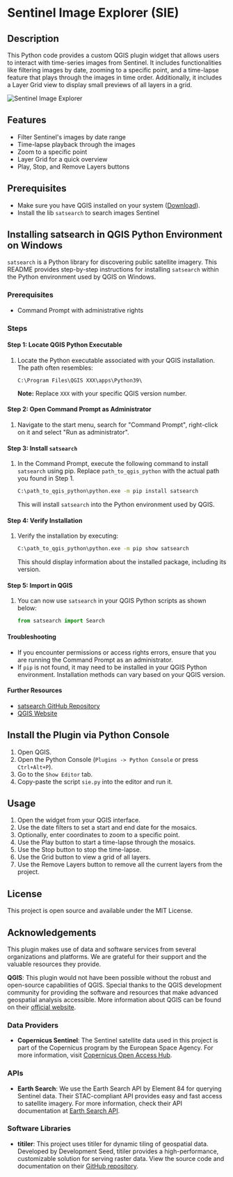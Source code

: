 # Sentinel Image Explorer (SIE)

## Description

This Python code provides a custom QGIS plugin widget that allows users to interact with time-series images from Sentinel. It includes functionalities like filtering images by date, zooming to a specific point, and a time-lapse feature that plays through the images in time order. Additionally, it includes a Layer Grid view to display small previews of all layers in a grid.

![Sentinel Image Explorer ](./sie.gif)

## Features

- Filter Sentinel's images by date range
- Time-lapse playback through the images
- Zoom to a specific point
- Layer Grid for a quick overview
- Play, Stop, and Remove Layers buttons

## Prerequisites

- Make sure you have QGIS installed on your system  ([Download](https://qgis.org/en/site/forusers/download.html)).
- Install the lib `satsearch` to search images Sentinel

## Installing satsearch in QGIS Python Environment on Windows

`satsearch` is a Python library for discovering public satellite imagery. This README provides step-by-step instructions for installing `satsearch` within the Python environment used by QGIS on Windows.

### Prerequisites

- Command Prompt with administrative rights

### Steps

#### Step 1: Locate QGIS Python Executable

1. Locate the Python executable associated with your QGIS installation. The path often resembles:

    ```
    C:\Program Files\QGIS XXX\apps\Python39\
    ```

    **Note:** Replace `XXX` with your specific QGIS version number.

#### Step 2: Open Command Prompt as Administrator

1. Navigate to the start menu, search for "Command Prompt", right-click on it and select "Run as administrator".

#### Step 3: Install `satsearch`

1. In the Command Prompt, execute the following command to install `satsearch` using pip. Replace `path_to_qgis_python` with the actual path you found in Step 1.

    ```bash
    C:\path_to_qgis_python\python.exe -m pip install satsearch
    ```

    This will install `satsearch` into the Python environment used by QGIS.

#### Step 4: Verify Installation

1. Verify the installation by executing:

    ```bash
    C:\path_to_qgis_python\python.exe -m pip show satsearch
    ```

    This should display information about the installed package, including its version.

#### Step 5: Import in QGIS

1. You can now use `satsearch` in your QGIS Python scripts as shown below:

    ```python
    from satsearch import Search
    ```

#### Troubleshooting

- If you encounter permissions or access rights errors, ensure that you are running the Command Prompt as an administrator.
- If `pip` is not found, it may need to be installed in your QGIS Python environment. Installation methods can vary based on your QGIS version.

#### Further Resources

- [satsearch GitHub Repository](https://github.com/sat-utils/sat-search)
- [QGIS Website](https://qgis.org)


## Install the Plugin via Python Console
1. Open QGIS.
2. Open the Python Console (`Plugins -> Python Console` or press `Ctrl+Alt+P`).
3. Go to the `Show Editor` tab.
4. Copy-paste the script `sie.py` into the editor and run it.

## Usage

1. Open the widget from your QGIS interface.
2. Use the date filters to set a start and end date for the mosaics.
3. Optionally, enter coordinates to zoom to a specific point.
4. Use the Play button to start a time-lapse through the mosaics.
5. Use the Stop button to stop the time-lapse.
6. Use the Grid button to view a grid of all layers.
7. Use the Remove Layers button to remove all the current layers from the project.

## License

This project is open source and available under the MIT License.

## Acknowledgements

This plugin makes use of data and software services from several organizations and platforms. We are grateful for their support and the valuable resources they provide.

**QGIS**: This plugin would not have been possible without the robust and open-source capabilities of QGIS. Special thanks to the QGIS development community for providing the software and resources that make advanced geospatial analysis accessible. More information about QGIS can be found on their [official website](https://qgis.org/).

### Data Providers

- **Copernicus Sentinel**: The Sentinel satellite data used in this project is part of the Copernicus program by the European Space Agency. For more information, visit [Copernicus Open Access Hub](https://scihub.copernicus.eu/).

### APIs

- **Earth Search**: We use the Earth Search API by Element 84 for querying Sentinel data. Their STAC-compliant API provides easy and fast access to satellite imagery. For more information, check their API documentation at [Earth Search API](https://earth-search.aws.element84.com/v0).

### Software Libraries

- **titiler**: This project uses titiler for dynamic tiling of geospatial data. Developed by Development Seed, titiler provides a high-performance, customizable solution for serving raster data. View the source code and documentation on their [GitHub repository](https://github.com/developmentseed/titiler).



